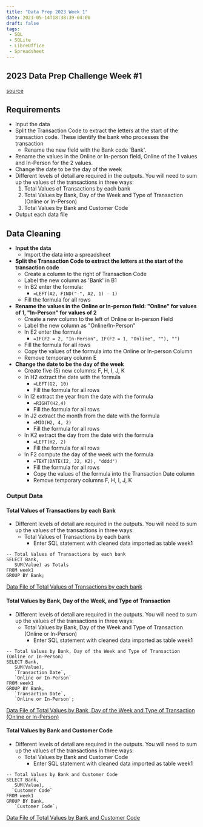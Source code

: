 ```yaml
---
title: "Data Prep 2023 Week 1"
date: 2023-05-14T18:38:39-04:00
draft: false
tags:
 - SQL
 - SQLite
 - LibreOffice
 - Spreadsheet
---
```


## 2023 Data Prep Challenge Week #1

[source](https://preppindata.blogspot.com/2023/01/2023-week-1-data-source-bank.html?m=1)

## Requirements
- Input the data
- Split the Transaction Code to extract the letters at the start of the transaction code. These identify the bank who processes the transaction
  - Rename the new field with the Bank code 'Bank'. 
- Rename the values in the Online or In-person field, Online of the 1 values and In-Person for the 2 values.
- Change the date to be the day of the week
- Different levels of detail are required in the outputs. You will need to sum up the values of the transactions in three ways:
  1. Total Values of Transactions by each bank
  2. Total Values by Bank, Day of the Week and Type of Transaction (Online or In-Person)
  3. Total Values by Bank and Customer Code
- Output each data file

## Data Cleaning
- **Input the data**
  - Import the data into a spreadsheet
- **Split the Transaction Code to extract the letters at the start of the transaction code**
  - Create a column to the right of Transaction Code
  - Label the new column as 'Bank' in B1
  - In B2 enter the formula:
    * ```=LEFT(A2, FIND("-", A2, 1) - 1)```
  - Fill the formula for all rows
- **Rename the values in the Online or In-person field: "Online" for 
values of 1, "In-Person" for values of 2**
  - Create a new column to the left of Online or In-person Field
  - Label the new column as "Online/In-Person"
  - In E2 enter the formula
    * ```=IF(F2 = 2, "In-Person", IF(F2 = 1, "Online", ""), "")```
  - Fill the formula for all rows
  - Copy the values of the formula into the Online or In-person Column
  - Remove temporary column E
- **Change the date to be the day of the week**
  - Create five (5) new columns: F, H, I, J, K
  - In H2 extract the date with the formula
    * ```=LEFT(G2, 10)```
    * Fill the formula for all rows
  - In I2 extract the year from the date with the formula
    * ```=RIGHT(H2,4)```
    * Fill the formula for all rows
  - In J2 extract the month from the date with the formula
    * ```=MID(H2, 4, 2)```
    * Fill the formula for all rows
  - In K2 extract the day from the date with the formula
    * ```=LEFT(H2, 2)```
    * Fill the formula for all rows
  - In F2 compute the day of the week with the formula
    * ```=TEXT(DATE(I2, J2, K2), "dddd")```
    * Fill the formula for all rows
    * Copy the values of the formula into the Transaction Date column
    * Remove temporary columns F, H, I, J, K

### Output Data
#### Total Values of Transactions by each Bank
- Different levels of detail are required in the outputs. You will need to sum up the values of the transactions in three ways:
  * Total Values of Transactions by each bank
    + Enter SQL statement with cleaned data imported as table week1

```{sql}
-- Total Values of Transactions by each bank
SELECT Bank,
   SUM(Value) as Totals 
FROM week1 
GROUP BY Bank;
```

[Data File of Total Values of Transactions by each bank](../output-data-1.csv)

#### Total Values by Bank, Day of the Week, and Type of Transaction
- Different levels of detail are required in the outputs. You will need to sum up the values of the transactions in three ways:
  * Total Values by Bank, Day of the Week and Type of Transaction (Online or In-Person)
    + Enter SQL statement with cleaned data imported as table week1

```{sql}
-- Total Values by Bank, Day of the Week and Type of Transaction (Online or In-Person)
SELECT Bank,
   SUM(Value),
   `Transaction Date`,
   `Online or In-Person`
FROM week1
GROUP BY Bank,
   `Transaction Date`,
   `Online or In-Person`;
```

[Data File of Total Values by Bank, Day of the Week and Type of Transaction (Online or In-Person)](../output-data-2.csv)

#### Total Values by Bank and Customer Code
- Different levels of detail are required in the outputs. You will need to sum up the values of the transactions in three ways:
  * Total Values by Bank and Customer Code
    + Enter SQL statement with cleaned data imported as table week1

```{sql}
-- Total Values by Bank and Customer Code
SELECT Bank,
   SUM(Value),
  `Customer Code`
FROM week1
GROUP BY Bank,
   `Customer Code`;
```

[Data File of Total Values by Bank and Customer Code](../output-data-3.csv)
